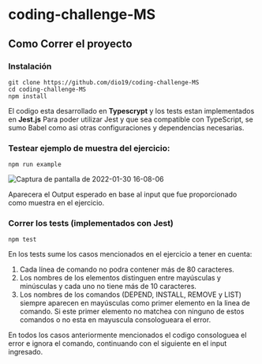 # coding-challenge-MS

## Como Correr el proyecto

### Instalación

```
git clone https://github.com/dio19/coding-challenge-MS
cd coding-challenge-MS
npm install

```
El codigo esta desarrollado en **Typescrypt** y los tests estan implementados en **Jest.js**
Para poder utilizar Jest y que sea compatible con TypeScript, se sumo Babel como asi otras configuraciones y dependencias necesarias.


### Testear ejemplo de muestra del ejercicio:

```
npm run example

```
![Captura de pantalla de 2022-01-30 16-08-06](https://user-images.githubusercontent.com/55143009/151713848-f672c7c4-c397-4a8d-a38c-56c3bbb514cf.png)

Aparecera el Output esperado en base al input que fue proporcionado como muestra en el ejercicio.

### Correr los tests (implementados con Jest)

```
npm test

```

En los tests sume los casos mencionados en el ejercicio a tener en cuenta:

1. Cada línea de comando no podra contener más de 80 caracteres.
2. Los nombres de los elementos distinguen entre mayúsculas y minúsculas y cada uno no tiene más de 10 caracteres.
3. Los nombres de los comandos (DEPEND, INSTALL, REMOVE y LIST) siempre aparecen en mayúsculas como primer elemento en la linea de comando. Si este primer elemento no matchea con ninguno de estos comandos o no esta en mayuscula consologueara el error.

En todos los casos anteriormente mencionados el codigo consologuea el error e ignora el comando, continuando con el siguiente en el input ingresado.

